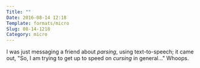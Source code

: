 ```yaml
---
Title: ""
Date: 2016-08-14 12:18
Template: formats/micro
Slug: 08-14-1218
Category: micro
---
```


I was just messaging a friend about *parsing*, using text-to-speech; it came out, "So, I am trying to get up to speed on *cursing* in general..." Whoops.
